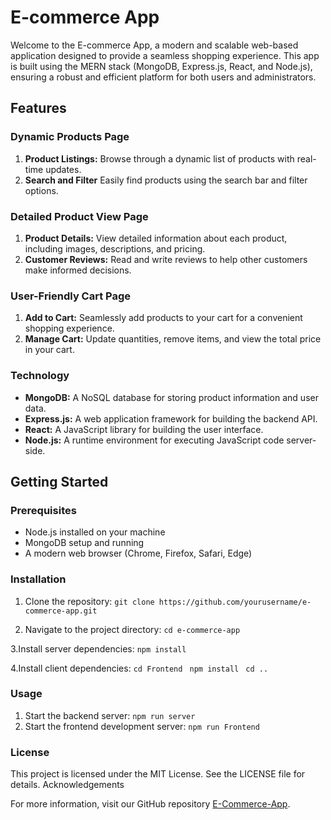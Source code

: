 # E-commerce App

Welcome to the E-commerce App, a modern and scalable web-based application designed to provide a seamless shopping experience. This app is built using the MERN stack (MongoDB, Express.js, React, and Node.js), ensuring a robust and efficient platform for both users and administrators.

## Features

### Dynamic Products Page
1. **Product Listings:** Browse through a dynamic list of products with real-time updates.
2. **Search and Filter** Easily find products using the search bar and filter options.

### Detailed Product View Page
1. **Product Details:** View detailed information about each product, including images, descriptions, and pricing.
2. **Customer Reviews:** Read and write reviews to help other customers make informed decisions.

### User-Friendly Cart Page
1. **Add to Cart:** Seamlessly add products to your cart for a convenient shopping experience.
2. **Manage Cart:** Update quantities, remove items, and view the total price in your cart.


### Technology
- **MongoDB:** A NoSQL database for storing product information and user data.
- **Express.js:** A web application framework for building the backend API.
- **React:** A JavaScript library for building the user interface.
- **Node.js:** A runtime environment for executing JavaScript code server-side.



## Getting Started

### Prerequisites
- Node.js installed on your machine
- MongoDB setup and running
- A modern web browser (Chrome, Firefox, Safari, Edge)

### Installation
1. Clone the repository:
   ```git clone https://github.com/yourusername/e-commerce-app.git```


2. Navigate to the project directory:
   ```cd e-commerce-app ```

3.Install server dependencies:
   ```npm install ```

4.Install client dependencies:
   ```cd Frontend ```
   ```npm install ```
   ```cd .. ```


### Usage

1. Start the backend server:
   ``` npm run server ```
2. Start the frontend development server:
   ``` npm run Frontend ```

### License

This project is licensed under the MIT License. See the LICENSE file for details.
Acknowledgements

For more information, visit our GitHub repository [E-Commerce-App](https://github.com/vasimkhancse/E-Commerce-App.git).
